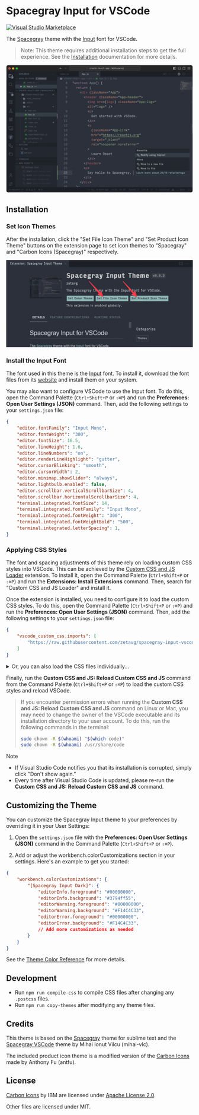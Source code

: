 # Spacegray Input for VSCode

[![Visual Studio Marketplace](https://badgen.net/vs-marketplace/v/zetavg.spacegray-input-vscode)][1]

[1]: https://marketplace.visualstudio.com/items?itemName=zetavg.spacegray-input-vscode

The [Spacegray](https://github.com/zetavg/spacegray) theme with the [Input](https://input.djr.com/) font for VSCode.

> Note: This theme requires additional installation steps to get the full experience. See the [Installation](https://github.com/zetavg/spacegray-input-vscode?tab=readme-ov-file#installation) documentation for more details.

![](https://raw.githubusercontent.com/zetavg/spacegray-input-vscode/main/screenshots/Screenshot.png)

## Installation

### Set Icon Themes

After the installation, click the "Set File Icon Theme" and "Set Product Icon Theme" buttons on the extension page to set icon themes to "Spacegray" and "Carbon Icons (Spacegray)" respectively.

![](https://raw.githubusercontent.com/zetavg/spacegray-input-vscode/main/screenshots/Set-Icon-Themes.png)

### Install the Input Font

The font used in this theme is the [Input](https://input.djr.com) font. To install it, download the font files from its [website](https://input.djr.com) and install them on your system.

You may also want to configure VSCode to use the Input font. To do this, open the Command Palette (`Ctrl+Shift+P` or `⇧⌘P`) and run the **Preferences: Open User Settings (JSON)** command. Then, add the following settings to your `settings.json` file:

```json
{
    "editor.fontFamily": "Input Mono",
    "editor.fontWeight": "300",
    "editor.fontSize": 16.5,
    "editor.lineHeight": 1.6,
    "editor.lineNumbers": "on",
    "editor.renderLineHighlight": "gutter",
    "editor.cursorBlinking": "smooth",
    "editor.cursorWidth": 2,
    "editor.minimap.showSlider": "always",
    "editor.lightbulb.enabled": false,
    "editor.scrollbar.verticalScrollbarSize": 4,
    "editor.scrollbar.horizontalScrollbarSize": 4,
    "terminal.integrated.fontSize": 14,
    "terminal.integrated.fontFamily": "Input Mono",
    "terminal.integrated.fontWeight": "300",
    "terminal.integrated.fontWeightBold": "500",
    "terminal.integrated.letterSpacing": 1,
}
```

### Applying CSS Styles

The font and spacing adjustments of this theme rely on loading custom CSS styles into VSCode. This can be achieved by the [Custom CSS and JS Loader](https://marketplace.visualstudio.com/items?itemName=be5invis.vscode-custom-css) extension. To install it, open the Command Palette (`Ctrl+Shift+P` or `⇧⌘P`) and run the **Extensions: Install Extensions** command. Then, search for "Custom CSS and JS Loader" and install it.

Once the extension is installed, you need to configure it to load the custom CSS styles. To do this, open the Command Palette (`Ctrl+Shift+P` or `⇧⌘P`) and run the **Preferences: Open User Settings (JSON)** command. Then, add the following settings to your `settings.json` file:


```json
{
    "vscode_custom_css.imports": [
        "https://raw.githubusercontent.com/zetavg/spacegray-input-vscode/main/themes/css/all.css"
    ]
}
```

<details>
<summary>Or, you can also load the CSS files individually...</summary>
<pre>
{
    "vscode_custom_css.imports": [
        "https://raw.githubusercontent.com/zetavg/spacegray-input-vscode/main/themes/css/font.css",
        "https://raw.githubusercontent.com/zetavg/spacegray-input-vscode/main/themes/css/color.css",
        "https://raw.githubusercontent.com/zetavg/spacegray-input-vscode/main/themes/css/icon-opacit",
        "https://raw.githubusercontent.com/zetavg/spacegray-input-vscode/main/themes/css/spacing.css",
        "https://raw.githubusercontent.com/zetavg/spacegray-input-vscode/main/themes/css/editor-style",
        "https://raw.githubusercontent.com/zetavg/spacegray-input-vscode/main/themes/css/tabs.css",
        "https://raw.githubusercontent.com/zetavg/spacegray-input-vscode/main/themes/css/hide-stuff.css",
        "https://raw.githubusercontent.com/zetavg/spacegray-input-vscode/main/themes/css/no-pointers.css"
    ]
}
</pre>
</details>

Finally, run the **Custom CSS and JS: Reload Custom CSS and JS** command from the Command Palette (`Ctrl+Shift+P` or `⇧⌘P`) to load the custom CSS styles and reload VSCode.

> If you encounter permission errors when running the **Custom CSS and JS: Reload Custom CSS and JS** command on Linux or Mac, you may need to change the owner of the VSCode executable and its installation directory to your user account. To do this, run the following commands in the terminal:
>
> ```bash
> sudo chown -R $(whoami) "$(which code)"
> sudo chown -R $(whoami) /usr/share/code
> ```

> [!NOTE]
> * If Visual Studio Code notifies you that its installation is corrupted, simply click "Don't show again."
> * Every time after Visual Studio Code is updated, please re-run the **Custom CSS and JS: Reload Custom CSS and JS** command.


## Customizing the Theme

You can customize the Spacegray Input theme to your preferences by overriding it in your User Settings:

1. Open the `settings.json` file with the **Preferences: Open User Settings (JSON)** command in the Command Palette (`Ctrl+Shift+P` or `⇧⌘P`).

2. Add or adjust the workbench.colorCustomizations section in your settings. Here's an example to get you started:

```json
{
    "workbench.colorCustomizations": {
        "[Spacegray Input Dark]": {
            "editorInfo.foreground": "#00000000",
            "editorInfo.background": "#3794ff55",
            "editorWarning.foreground": "#00000000",
            "editorWarning.background": "#F14C4C33",
            "editorError.foreground": "#00000000",
            "editorError.background": "#F14C4C33",
            // Add more customizations as needed
        }
    }
}
```

See the [Theme Color Reference](https://code.visualstudio.com/api/references/theme-color) for more details.


## Development

* Run `npm run compile-css` to compile CSS files after changing any `.postcss` files.
* Run `npm run copy-themes` after modifying any theme files.

## Credits

This theme is based on the [Spacegray](https://github.com/SublimeText/Spacegray) theme for sublime text and the [Spacegray VSCode](https://github.com/mihai-vlc/spacegray-vscode/tree/master?tab=readme-ov-file) theme by Mihai Ionut Vilcu (mihai-vlc).

The included product icon theme is a modified version of the [Carbon Icons](https://github.com/antfu/vscode-icons-carbon) made by Anthony Fu (antfu).


## License

[Carbon Icons](https://github.com/carbon-design-system/carbon/tree/main/packages/icons) by IBM are licensed under [Apache License 2.0](https://github.com/carbon-design-system/carbon/blob/main/LICENSE).

Other files are licensed under MIT.
